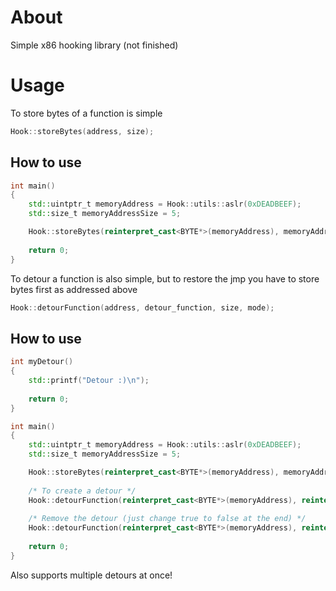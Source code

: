 # About
Simple x86 hooking library (not finished)
# Usage
To store bytes of a function is simple
```cpp
Hook::storeBytes(address, size);
```
## How to use
```cpp
int main()
{
    std::uintptr_t memoryAddress = Hook::utils::aslr(0xDEADBEEF);
    std::size_t memoryAddressSize = 5;

    Hook::storeBytes(reinterpret_cast<BYTE*>(memoryAddress), memoryAddressSize);
    
    return 0;
}
```
To detour a function is also simple, but to restore the jmp you have to store bytes first as addressed above
```cpp
Hook::detourFunction(address, detour_function, size, mode);
```
## How to use
```cpp
int myDetour()
{
    std::printf("Detour :)\n");
    
    return 0;
}

int main()
{
    std::uintptr_t memoryAddress = Hook::utils::aslr(0xDEADBEEF);
    std::size_t memoryAddressSize = 5;

    Hook::storeBytes(reinterpret_cast<BYTE*>(memoryAddress), memoryAddressSize);
    
    /* To create a detour */
    Hook::detourFunction(reinterpret_cast<BYTE*>(memoryAddress), reinterpret_cast<std::uint32_t>(myDetour), memoryAddressSize, true); 
    
    /* Remove the detour (just change true to false at the end) */
    Hook::detourFunction(reinterpret_cast<BYTE*>(memoryAddress), reinterpret_cast<std::uint32_t>(myDetour), memoryAddressSize, false); 
    
    return 0;
}
```
Also supports multiple detours at once!
```cpp
